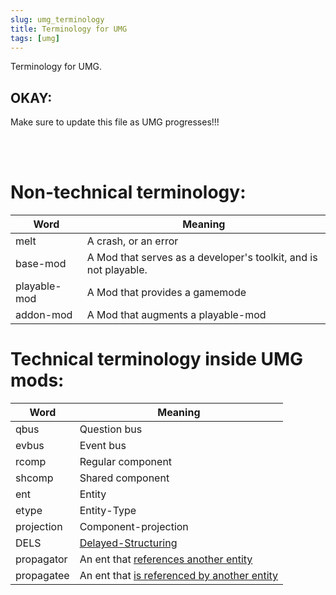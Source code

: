 ```yaml
---
slug: umg_terminology
title: Terminology for UMG
tags: [umg]
---
```


Terminology for UMG.

<!--truncate-->

## OKAY:
Make sure to update this file as UMG progresses!!!  

<br/>
<br/>


# Non-technical terminology:

| Word      | Meaning |
| ----------- | ----------- |
| melt      | A crash, or an error       |
| base-mod      | A Mod that serves as a developer's toolkit, and is not playable. |
| playable-mod      | A Mod that provides a gamemode   |
| addon-mod      | A Mod that augments a playable-mod |


# Technical terminology inside UMG mods:

| Word      | Meaning |
| ----------- | ----------- |
| qbus   | Question bus |
| evbus   | Event bus |
| rcomp   | Regular component        |
| shcomp  | Shared component        |
| ent   | Entity        |
| etype   | Entity-Type        |
| projection   | Component-projection        |
| DELS   | [Delayed-Structuring](../DELS)        |
| propagator   | An ent that [references another entity](../ent_propagation)   |
| propagatee   | An ent that [is referenced by another entity](../ent_propagation)   |







